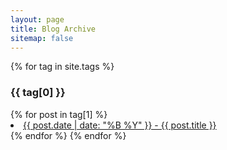 ```yaml
---
layout: page
title: Blog Archive
sitemap: false
---
```


{% for tag in site.tags %}
  <h3>{{ tag[0] }}</h3>
    {% for post in tag[1] %}
      <li><a href="{{ post.url }}">{{ post.date | date: "%B %Y" }} - {{ post.title }}</a></li>
    {% endfor %}
{% endfor %}
